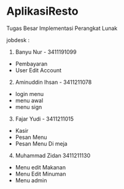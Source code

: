 # AplikasiResto
Tugas Besar Implementasi Perangkat Lunak

jobdesk :
1. Banyu Nur - 3411191099 
  - Pembayaran
  - User Edit Account
2. Aminuddin Ihsan - 3411211078
  - login menu
  - menu awal
  - menu sign
3. Fajar Yudi - 3411211015
  - Kasir
  - Pesan Menu
  - Pesan Menu Di meja
4. Muhammad Zidan  3411211130
  - Menu edit Makanan
  - Menu Edit Minuman
  - Menu admin